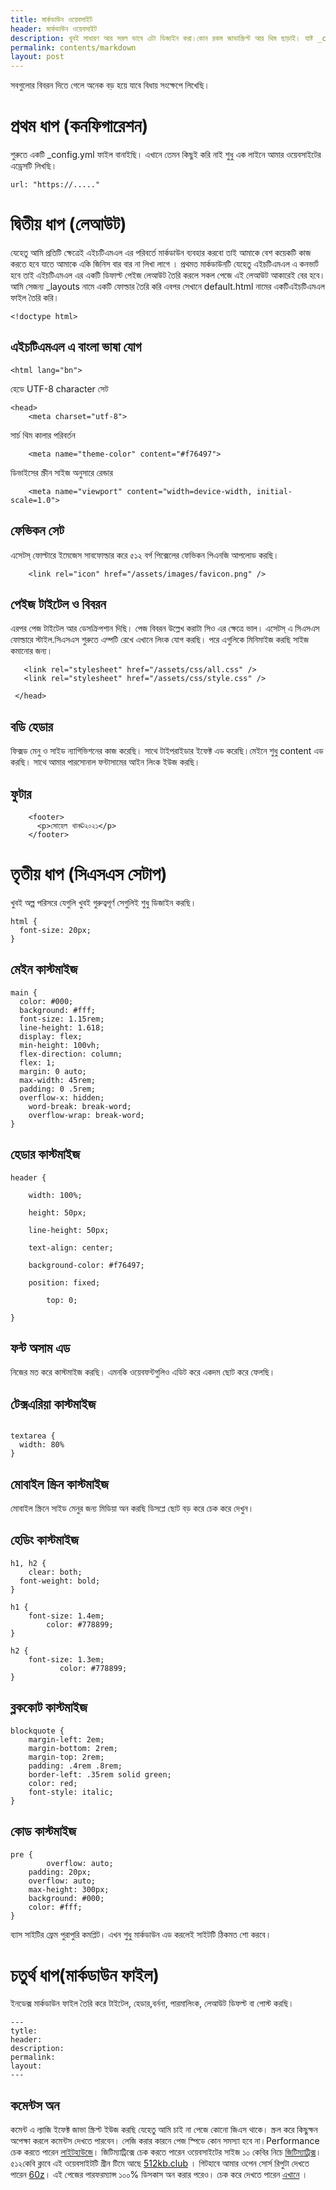 ```yaml
---
title: মার্কডাউন ওয়েবসাইট
header: মার্কডাউন ওয়েবসাইট 
description: খুবই সাধারণ আর সরল ভাবে এটা ডিজাইন করা।কোন রকম জাভাস্ক্রিপ্ট আর থিম ছাড়াই। যাষ্ট _config.yml ও _layouts ব্যবহার করেই।
permalink: contents/markdown
layout: post
---
```

সবগুলোর বিবরন দিতে গেলে অনেক বড় হয়ে যাবে বিধায় সংক্ষেপে লিখেছি।
# প্রথম ধাপ (কনফিগারেশন)
শুরুতে একটি _config.yml ফাইল বানাইছি। এখানে তেমন কিছুই করি নাই শুধু এক লাইনে আমার ওয়েবসাইটের এড্রেসটি লিখছি। 
```
url: "https://....."
```
# দ্বিতীয় ধাপ (লেআউট)
যেহেতু আমি প্রতিটি ক্ষেত্রেই এইচটিএমএল এর পরিবর্তে মার্কডাউন ব্যবহার করবো  তাই  আমাকে বেশ কয়েকটি কাজ করতে হবে যাতে আমাকে একি জিনিস বার বার না লিখা লাগে । প্রথমত মার্কডাউনটি যেহেতু এইচটিএমএল এ কনভার্ট হবে তাই এইচটিএমএল এর একটি ডিফাল্ট পেইজ লেআউট তৈরি করলে সকল পেজে এই লেআউট আকারেই বের হবে। আমি সেজন্য _layouts নামে একটি  ফোল্ডার তৈরি করি এবপর সেখানে  default.html নামের একটিএইচটিএমএল ফাইল তৈরি করি।
```
<!doctype html>
```
## এইচটিএমএল এ বাংলা ভাষা যোগ
```
<html lang="bn">
```
হেডে UTF-8 character সেট 
```
<head>
    <meta charset="utf-8">
```    
সার্চ থিম কালার পরিবর্তন
```
    <meta name="theme-color" content="#f76497">
```
ডিভাইসের স্ক্রীন সাইজ অনুসারে রেন্ডার
```
    <meta name="viewport" content="width=device-width, initial-scale=1.0">
```
## ফেভিকন সেট
এসেটস্ ফোল্টারে ইমেজেস সাবফোল্ডার করে ৫১২ বর্গ পিক্সেলের ফেভিকন পিএনজি আপলোড করছি। 
```
    <link rel="icon" href="/assets/images/favicon.png" />
```
## পেইজ টাইটেল ও বিবরন
এরপর পেজ টাইটেল আর ডেসক্রিপশান দিছি। পেজ বিবরন উল্লেখ করাটা সিও এর ক্ষেত্রে ভাল।
 এসেটস্ এ সিএসএস ফোল্ডারে স্টাইল.সিএসএস শুরুতে এম্পটি রেখে এখানে লিংক যোগ করছি। পরে এগুলিকে মিনিমাইজ করছি সাইজ কমানোর জন্য।
 ```   
    <link rel="stylesheet" href="/assets/css/all.css" />
    <link rel="stylesheet" href="/assets/css/style.css" />

  </head>
 ```
## বডি হেডার
ফিক্সড মেনু ও সাইড ন্যাগিভিশনের কাজ করেছি। সাথে টাইপরাইডার ইফেক্ট এড করেছি।মেইনে শুধু content এড করছি। সাথে আমার পারসোনাল ফন্টাসামের আইন লিংক ইউজ করছি।
## ফুটার
```    
    <footer>
      <p>সোহেল খান©২০২১</p>
    </footer>
```
# তৃতীয় ধাপ (সিএসএস সেটাপ)
খুবই অল্প পরিসরে যেগুলি খুবই গুরুত্বপূর্ণ সেগুলিই শুধু ডিজাইন করছি।
```
html {
  font-size: 20px;
}
```
## মেইন কাস্টমাইজ
```
main {
  color: #000;
  background: #fff;
  font-size: 1.15rem;
  line-height: 1.618;
  display: flex;
  min-height: 100vh;
  flex-direction: column;
  flex: 1;
  margin: 0 auto;
  max-width: 45rem;
  padding: 0 .5rem;
  overflow-x: hidden;
	word-break: break-word;
	overflow-wrap: break-word;
}
```
## হেডার কাস্টমাইজ
``` 
header {

    width: 100%;

    height: 50px;

    line-height: 50px;

    text-align: center;

    background-color: #f76497;

    position: fixed;

        top: 0;

}

```

## ফন্ট অসাম এড
 নিজের মত করে কাস্টমাইজ করছি। এমনকি ওয়েবফন্টগুলিও এডিট করে একদম ছোট করে ফেলছি।

## টেক্সএরিয়া কাস্টমাইজ
```

textarea {
  width: 80%
}
```
## মোবাইল স্ক্রিন কাস্টমাইজ
মোবাইল স্ক্রিনে সাইড মেনুর জন্য মিডিয়া অন করছি
ডিসপ্লে ছোট বড় করে চেক করে দেখুন।


## হেডিং কাস্টমাইজ
```
h1, h2 {
	clear: both;
  font-weight: bold;
}

h1 {
	font-size: 1.4em;
        color: #778899;
}

h2 {
	font-size: 1.3em;
           color: #778899;
}
```

## ব্লককোট কাস্টমাইজ
```
blockquote {
    margin-left: 2em;
    margin-bottom: 2rem;
    margin-top: 2rem;
    padding: .4rem .8rem;
    border-left: .35rem solid green;
    color: red;
    font-style: italic;
}

```
## কোড কাস্টমাইজ
```
pre {
        overflow: auto; 
	padding: 20px;
	overflow: auto;
	max-height: 300px;
	background: #000;
	color: #fff;
}
```
ব্যাস সাইটির ফ্রেম পুরাপুরি কমপ্লিট। এখন শুধু মার্কডাউন এড করলেই সাইটটি ঠিকমত শো করবে।
# চতুর্থ ধাপ(মার্কডাউন ফাইল)
ইনডেক্স মার্কডাউন ফাইল তৈরি করে টাইটেল, হেডার,বর্ননা, পারমালিংক, লেআউট ডিফল্ট বা পোস্ট করছি।
```
---
tytle:
header:
description:
permalink:
layout:
---
```
## কমেন্টস অন
কমেন্ট এ ল্যাজি ইফেক্ট জাভা স্ক্রিপ্ট ইউজ করছি যেহেতু আমি চাই না পেজে কোনো জিএস থাকে। স্ক্রল করে কিছুক্ষন অপেক্ষা করলে কমেন্টস দেখতে পারবেন। লেজি করার কারনে পেজ স্পিডে কোন সমস্যা হবে না।Performance চেক করতে পারেন [লাইটহাউজে](https://lighthouse-dot-webdotdevsite.appspot.com//lh/html?url=https%3A%2F%2F60z.github.io%2F)।
জিটিম্যাট্রিক্সে চেক করতে পারেন ওয়েবসাইটের সাইজ ১০ কেবির নিচে  [জিটিম্যাট্রিক্স](https://gtmetrix.com/reports/60z.github.io/nWfL5uED/)।
৫১২কেবি ক্লাবে এই ওয়েবসাইটটি গ্রীন টিমে আছে [512kb.club](https://512kb.club/) ।
গিটহাবে আমার ওপেন সোর্স রিপুটা দেখতে পারেন [60z](https://github.com/60z/60z.github.io/)।
এই পেজের পারফরম্যান্স ১০০% ডিসকাস অন করার পরেও। চেক করে দেখতে পারেন [এখানে](https://lighthouse-dot-webdotdevsite.appspot.com//lh/html?url=https%3A%2F%2F60z.github.io%2Fcontents%2Fmarkdown) ।

